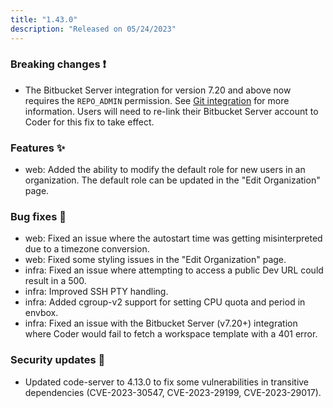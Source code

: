 ```yaml
---
title: "1.43.0"
description: "Released on 05/24/2023"
---
```


### Breaking changes ❗

- The Bitbucket Server integration for version 7.20 and above now requires the
  `REPO_ADMIN` permission. See [Git integration](../admin/git.md) for more
  information. Users will need to re-link their Bitbucket Server account to
  Coder for this fix to take effect.

### Features ✨

- web: Added the ability to modify the default role for new users in an
  organization. The default role can be updated in the "Edit Organization" page.

### Bug fixes 🐛

- web: Fixed an issue where the autostart time was getting misinterpreted due to
  a timezone conversion.
- web: Fixed some styling issues in the "Edit Organization" page.
- infra: Fixed an issue where attempting to access a public Dev URL could result
  in a 500.
- infra: Improved SSH PTY handling.
- infra: Added cgroup-v2 support for setting CPU quota and period in envbox.
- infra: Fixed an issue with the Bitbucket Server (v7.20+) integration where
  Coder would fail to fetch a workspace template with a 401 error.

### Security updates 🔐

- Updated code-server to 4.13.0 to fix some vulnerabilities in transitive
  dependencies (CVE-2023-30547, CVE-2023-29199, CVE-2023-29017).
